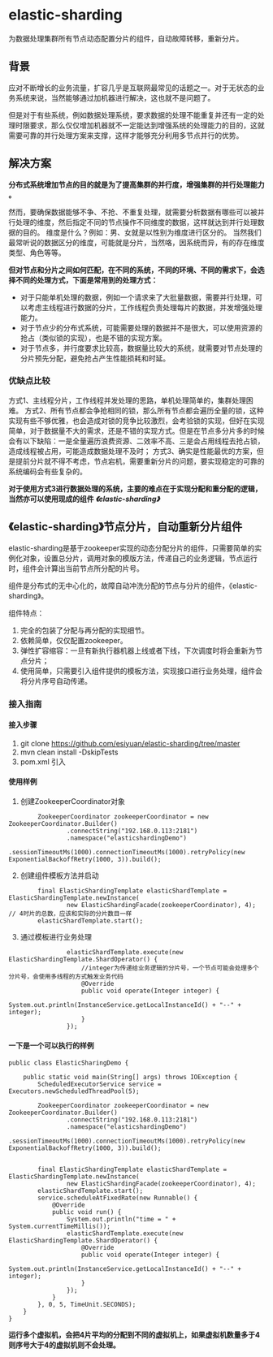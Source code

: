 # elastic-sharding

为数据处理集群所有节点动态配置分片的组件，自动故障转移，重新分片。

## 背景

应对不断增长的业务流量，扩容几乎是互联网最常见的话题之一。对于无状态的业务系统来说，当然能够通过加机器进行解决，这也就不是问题了。

但是对于有些系统，例如数据处理系统，要求数据的处理不能重复并还有一定的处理时限要求，那么仅仅增加机器就不一定能达到增强系统的处理能力的目的，这就需要可靠的并行处理方案来支撑，这样才能够充分利用多节点并行的优势。

## 解决方案

**分布式系统增加节点的目的就是为了提高集群的并行度，增强集群的并行处理能力 。**

然而，要确保数据能够不争、不抢、不重复处理，就需要分析数据有哪些可以被并行处理的维度，然后指定不同的节点操作不同维度的数据，这样就达到并行处理数据的目的。
维度是什么？例如：男、女就是以性别为维度进行区分的。
当然我们最常听说的数据区分的维度，可能就是分片，当然咯，因系统而异，有的存在维度类型、角色等等。

**但对节点和分片之间如何匹配，在不同的系统，不同的环境、不同的需求下，会选择不同的处理方式，下面是常用到的处理方式：**

- 对于只能单机处理的数据，例如一个请求来了大批量数据，需要并行处理，可以考虑主线程进行数据的分片，工作线程负责处理每片的数据，并发增强处理能力。
- 对于节点少的分布式系统，可能需要处理的数据并不是很大，可以使用资源的抢占（类似锁的实现），也是不错的实现方案。
- 对于节点多，并行度要求比较高，数据量比较大的系统，就需要对节点处理的分片预先分配，避免抢占产生性能损耗和时延。

### 优缺点比较

方式1、主线程分片，工作线程并发处理的思路，单机处理简单的，集群处理困难。
方式2、所有节点都会争抢相同的锁，那么所有节点都会遍历全量的锁，这种实现有些不够优雅，也会造成对锁的竞争比较激烈，会考验锁的实现，但好在实现简单，对于数据量不大的需求，还是不错的实现方式。但是在节点多分片多的时候会有以下缺陷：一是全量遍历浪费资源、二效率不高、三是会占用线程去抢占锁，造成线程被占用，可能造成数据处理不及时；
方式3、确实是性能最优的方案，但是提前分片就不得不考虑，节点宕机，需要重新分片的问题，要实现稳定的可靠的系统编码会有些复杂的。


**对于使用方式3进行数据处理的系统，主要的难点在于实现分配和重分配的逻辑，当然亦可以使用现成的组件 *《elastic-sharding》***

## 《elastic-sharding》节点分片，自动重新分片组件

elastic-sharding是基于zookeeper实现的动态分配分片的组件，只需要简单的实例化对象，设置总分片，调用对象的模版方法，传递自己的业务逻辑，节点运行时，组件会计算出当前节点所分配的片号。

组件是分布式的无中心化的，故障自动冲洗分配的节点与分片的组件，《elastic-sharding》。

组件特点：

1. 完全的包装了分配与再分配的实现细节。
2. 依赖简单，仅仅配置zookeeper。
3. 弹性扩容缩容：一旦有新执行器机器上线或者下线，下次调度时将会重新为节点分片；
4. 使用简单，只需要引入组件提供的模板方法，实现接口进行业务处理，组件会将分片序号自动传递。

### 接入指南
#### 接入步骤
1. git clone https://github.com/esiyuan/elastic-sharding/tree/master
2. mvn clean install -DskipTests
3. pom.xml 引入

#### 使用样例
1. 创建ZookeeperCoordinator对象
```
        ZookeeperCoordinator zookeeperCoordinator = new ZookeeperCoordinator.Builder()
                .connectString("192.168.0.113:2181")
                .namespace("elasticshardingDemo")
                .sessionTimeoutMs(1000).connectionTimeoutMs(1000).retryPolicy(new ExponentialBackoffRetry(1000, 3)).build();

```

2. 创建组件模板方法并启动
```
        final ElasticShardingTemplate elasticShardTemplate = ElasticShardingTemplate.newInstance(
                new ElasticShardingFacade(zookeeperCoordinator), 4);  // 4时片的总数，应该和实际的分片数目一样
        elasticShardTemplate.start();
```
3. 通过模板进行业务处理
```
                elasticShardTemplate.execute(new ElasticShardingTemplate.ShardOperator() {
                    //integer为传递给业务逻辑的分片号，一个节点可能会处理多个分片号，会使用多线程的方式触发业务代码
                    @Override
                    public void operate(Integer integer) {
                        System.out.println(InstanceService.getLocalInstanceId() + "--" + integer);
                    }
                });
```

#### 一下是一个可以执行的样例
```
public class ElasticSharingDemo {

    public static void main(String[] args) throws IOException {
        ScheduledExecutorService service = Executors.newScheduledThreadPool(5);

        ZookeeperCoordinator zookeeperCoordinator = new ZookeeperCoordinator.Builder()
                .connectString("192.168.0.113:2181")
                .namespace("elasticshardingDemo")
                .sessionTimeoutMs(1000).connectionTimeoutMs(1000).retryPolicy(new ExponentialBackoffRetry(1000, 3)).build();


        final ElasticShardingTemplate elasticShardTemplate = ElasticShardingTemplate.newInstance(
                new ElasticShardingFacade(zookeeperCoordinator), 4);
        elasticShardTemplate.start();
        service.scheduleAtFixedRate(new Runnable() {
            @Override
            public void run() {
                System.out.println("time = " + System.currentTimeMillis());
                elasticShardTemplate.execute(new ElasticShardingTemplate.ShardOperator() {
                    @Override
                    public void operate(Integer integer) {
                        System.out.println(InstanceService.getLocalInstanceId() + "--" + integer);
                    }
                });
            }
        }, 0, 5, TimeUnit.SECONDS);
    }
}
```
**运行多个虚拟机，会把4片平均的分配到不同的虚拟机上，如果虚拟机数量多于4则序号大于4的虚拟机则不会处理。**
        
